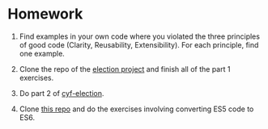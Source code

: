 # Homework


1. Find examples in your own code where you violated the three principles of
good code (Clarity, Reusability, Extensibility). For each principle, find one
example.

2. Clone the repo of the
[election project](https://github.com/codeyourfuture/cyf-election) and finish
all of the part 1 exercises.

3. Do part 2 of [cyf-election](https://github.com/CodeYourFuture/cyf-election).

4. Clone [this repo](https://github.com/Samatar26/es6-challenge-cyf) and do the exercises involving converting ES5 code to ES6.

